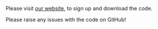 Please visit [our website](http://www.cs.toronto.edu/annotation/curvegcn/code_signup/), to sign up and download the code.

Please raise any issues with the code on GitHub!
